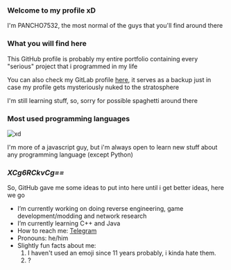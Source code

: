 ### Welcome to my profile xD
I'm PANCHO7532, the most normal of the guys that you'll find around there

### What you will find here
This GitHub profile is probably my entire portfolio containing every "serious" project that i programmed in my life

You can also check my GitLab profile [here](https://gitlab.com/PANCHO7532), it serves as a backup just in case my profile gets mysteriously nuked to the stratosphere

I'm still learning stuff, so, sorry for possible spaghetti around there

### Most used programming languages
![xd](https://github-readme-stats.vercel.app/api/top-langs/?username=PANCHO7532&layout=compact)

I'm more of a javascript guy, but i'm always open to learn new stuff about any programming language (except Python)

### _XCg6RCkvCg==_
So, GitHub gave me some ideas to put into here until i get better ideas, here we go
- I’m currently working on doing reverse engineering, game development/modding and network research
- I’m currently learning C++ and Java
- How to reach me: [Telegram](https://t.me/PANCHO7532)
- Pronouns: he/him
- Slightly fun facts about me:
  1) I haven't used an emoji since 11 years probably, i kinda hate them.
  2) ?

